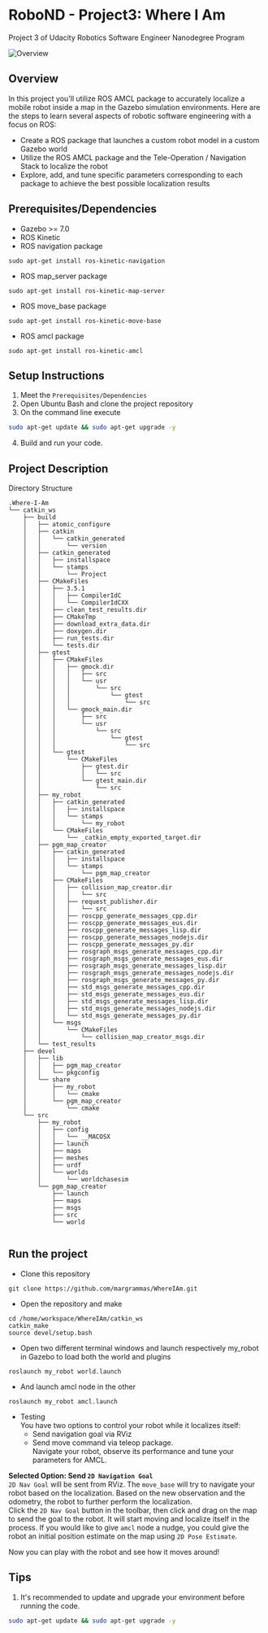 # RoboND - Project3: Where I Am
Project 3 of Udacity Robotics Software Engineer Nanodegree Program

![Overview](sample.gif)  

## Overview  
In this project you'll utilize ROS AMCL package to accurately localize a mobile robot inside a map in the Gazebo simulation environments. Here are the steps to learn several aspects of robotic software engineering with a focus on ROS:  
* Create a ROS package that launches a custom robot model in a custom Gazebo world  
* Utilize the ROS AMCL package and the Tele-Operation / Navigation Stack to localize the robot  
* Explore, add, and tune specific parameters corresponding to each package to achieve the best possible localization results  
## Prerequisites/Dependencies  
* Gazebo >= 7.0  
* ROS Kinetic  
* ROS navigation package  
```
sudo apt-get install ros-kinetic-navigation
```
* ROS map_server package  
```
sudo apt-get install ros-kinetic-map-server
```
* ROS move_base package  
```
sudo apt-get install ros-kinetic-move-base
```
* ROS amcl package  
```
sudo apt-get install ros-kinetic-amcl
```

## Setup Instructions
1. Meet the `Prerequisites/Dependencies`  
2. Open Ubuntu Bash and clone the project repository  
3. On the command line execute  
```bash
sudo apt-get update && sudo apt-get upgrade -y
```
4. Build and run your code.  
## Project Description  
Directory Structure  
```
.Where-I-Am                                    
└── catkin_ws
    ├── build
    │   ├── atomic_configure
    │   ├── catkin
    │   │   └── catkin_generated
    │   │       └── version
    │   ├── catkin_generated
    │   │   ├── installspace
    │   │   └── stamps
    │   │       └── Project
    │   ├── CMakeFiles
    │   │   ├── 3.5.1
    │   │   │   ├── CompilerIdC
    │   │   │   └── CompilerIdCXX
    │   │   ├── clean_test_results.dir
    │   │   ├── CMakeTmp
    │   │   ├── download_extra_data.dir
    │   │   ├── doxygen.dir
    │   │   ├── run_tests.dir
    │   │   └── tests.dir
    │   ├── gtest
    │   │   ├── CMakeFiles
    │   │   │   ├── gmock.dir
    │   │   │   │   ├── src
    │   │   │   │   └── usr
    │   │   │   │       └── src
    │   │   │   │           └── gtest
    │   │   │   │               └── src
    │   │   │   └── gmock_main.dir
    │   │   │       ├── src
    │   │   │       └── usr
    │   │   │           └── src
    │   │   │               └── gtest
    │   │   │                   └── src
    │   │   └── gtest
    │   │       └── CMakeFiles
    │   │           ├── gtest.dir
    │   │           │   └── src
    │   │           └── gtest_main.dir
    │   │               └── src
    │   ├── my_robot
    │   │   ├── catkin_generated
    │   │   │   ├── installspace
    │   │   │   └── stamps
    │   │   │       └── my_robot
    │   │   └── CMakeFiles
    │   │       └── _catkin_empty_exported_target.dir
    │   ├── pgm_map_creator
    │   │   ├── catkin_generated
    │   │   │   ├── installspace
    │   │   │   └── stamps
    │   │   │       └── pgm_map_creator
    │   │   ├── CMakeFiles
    │   │   │   ├── collision_map_creator.dir
    │   │   │   │   └── src
    │   │   │   ├── request_publisher.dir
    │   │   │   │   └── src
    │   │   │   ├── roscpp_generate_messages_cpp.dir
    │   │   │   ├── roscpp_generate_messages_eus.dir
    │   │   │   ├── roscpp_generate_messages_lisp.dir
    │   │   │   ├── roscpp_generate_messages_nodejs.dir
    │   │   │   ├── roscpp_generate_messages_py.dir
    │   │   │   ├── rosgraph_msgs_generate_messages_cpp.dir
    │   │   │   ├── rosgraph_msgs_generate_messages_eus.dir
    │   │   │   ├── rosgraph_msgs_generate_messages_lisp.dir
    │   │   │   ├── rosgraph_msgs_generate_messages_nodejs.dir
    │   │   │   ├── rosgraph_msgs_generate_messages_py.dir
    │   │   │   ├── std_msgs_generate_messages_cpp.dir
    │   │   │   ├── std_msgs_generate_messages_eus.dir
    │   │   │   ├── std_msgs_generate_messages_lisp.dir
    │   │   │   ├── std_msgs_generate_messages_nodejs.dir
    │   │   │   └── std_msgs_generate_messages_py.dir
    │   │   └── msgs
    │   │       └── CMakeFiles
    │   │           └── collision_map_creator_msgs.dir
    │   └── test_results
    ├── devel
    │   ├── lib
    │   │   ├── pgm_map_creator
    │   │   └── pkgconfig
    │   └── share
    │       ├── my_robot
    │       │   └── cmake
    │       └── pgm_map_creator
    │           └── cmake
    └── src
        ├── my_robot
        │   ├── config
        │   │   └── __MACOSX
        │   ├── launch
        │   ├── maps
        │   ├── meshes
        │   ├── urdf
        │   └── worlds
        │       └── worldchasesim
        └── pgm_map_creator
            ├── launch
            ├── maps
            ├── msgs
            ├── src
            └── world


```
## Run the project 
* Clone this repository
```
git clone https://github.com/margrammas/WhereIAm.git
```
* Open the repository and make  
```
cd /home/workspace/WhereIAm/catkin_ws
catkin_make
source devel/setup.bash
```
* Open two different terminal windows and launch respectively my_robot in Gazebo to load both the world and plugins  
```
roslaunch my_robot world.launch
```  
* And launch amcl node in the other  
```
roslaunch my_robot amcl.launch
```  
* Testing  
You have two options to control your robot while it localizes itself:  
  * Send navigation goal via RViz  
  * Send move command via teleop package.  
Navigate your robot, observe its performance and tune your parameters for AMCL.  

**Selected Option: Send `2D Navigation Goal`**  
`2D Nav Goal` will be sent from RViz. The `move_base` will try to navigate your robot based on the localization. Based on the new observation and the odometry, the robot to further perform the localization.  
Click the `2D Nav Goal` button in the toolbar, then click and drag on the map to send the goal to the robot. It will start moving and localize itself in the process. If you would like to give `amcl` node a nudge, you could give the robot an initial position estimate on the map using `2D Pose Estimate`.  

Now you can play with the robot and see how it moves around! 

## Tips  
1. It's recommended to update and upgrade your environment before running the code.  
```bash
sudo apt-get update && sudo apt-get upgrade -y
